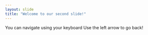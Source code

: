 ```yaml
---
layout: slide
title: "Welcome to our second slide!"
---
```

You can navigate using your keyboard
Use the left arrow to go back!
